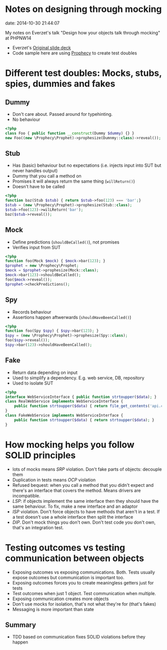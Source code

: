 # Notes on designing through mocking

date:   2014-10-30 21:44:07

My notes on Everzet's talk "Design how your objects talk through mocking" at PHPNW14

* Everzet's [Original slide deck](http://www.slideshare.net/everzet/design-how-your-objects-talk-through-mocking)
* Code sample here are using [Prophecy](https://github.com/phpspec/prophecy) to create test doubles

# Different test doubles: Mocks, stubs, spies, dummies and fakes

## Dummy

* Don't care about. Passed around for typehinting.
* No behaviour

```php
<?php
class Foo { public function __construct(Dummy $dummy) {} }
new Foo((new \Prophecy\Prophet)->prophesize(Dumnmy::class)->reveal());
```

## Stub

* Has (basic) behaviour but no expectations (i.e. injects input into SUT but never handles output)
* Dummy that you call a method on
* Promises it will always return the same thing (`willReturn()`)
* Doesn't have to be called

```php
<?php
function baz(Stub $stub) { return $stub->foo(123) === 'bar';}
$stub = (new \Prophecy\Prophet)->prophesize(Stub::class);
$stub->foo(123)->wilLReturn('bar');
baz($stub->reveal());
```

## Mock

* Define predictions (`shouldBeCalled()`), not promises
* Verifies input from SUT

```php
<?php
function foo(Mock $mock) { $mock->bar(123); }
$prophet = new \Prophecy\Prophet;
$mock = $prophet->prophesize(Mock::class);
$mock->bar(123)->shouldBeCalled();
foo($mock->reveal());
$prophet->checkPredictions();
```

## Spy

* Records behaviour
* Assertions happen aftwerwards (`shouldHaveBeenCalled()`)

```php
<?php
function foo(Spy $spy) { $spy->bar(123); }
$spy = (new \Prophecy\Prophet)->prophesize(Spy::class);
foo($spy->reveal());
$spy->bar(123)->shouldHaveBeenCalled();
```

## Fake

* Return data depending on input
* Used to simplify a dependency. E.g. web service, DB, repository
* Used to isolate SUT

```php
<?php
interface WebServiceInterface { public function strtoupper($data); }
class RealWebService implements WebServiceInterface {
    public function strtoupper($data) { return file_get_contents('api.com/strtoupper/'.$data); }
}
class FakeWebService implements WebServiceInterface {
    public function strtoupper($data) { return strtoupper($data); }
}
```

# How mocking helps you follow SOLID principles

* lots of mocks means *SRP* violation. Don't fake parts of objects: decouple them
* Duplication in tests means *OCP* violation
* Refused bequest: when you call a method that you didn't expect and there's an interface that covers the method. Means drivers are incompatible.
* *LSP*: if objects implement the same interface then they should have the same behaviour. To fix, make a new interface and an adaptor
* *ISP* violation. Don't force objects to have methods that aren't in a test. If a test doesn't use a whole interface then split the interface
* *DIP*. Don't mock things you don't own. Don't test code you don't own, that's an integration test.

# Testing outcomes vs testing communication between objects

* Exposing outcomes vs exposing communications. Both. Tests usually expose outcomes but communication is important too.
* Exposing outcomes forces you to create meaningless getters just for tests
* Test outcomes when just 1 object. Test communication when multiple.
* Exposing communication creates more objects
* Don't use mocks for isolation, that's not what they're for (that's fakes)
* Messaging is more important than state

## Summary

* TDD based on communication fixes SOLID violations before they happen


